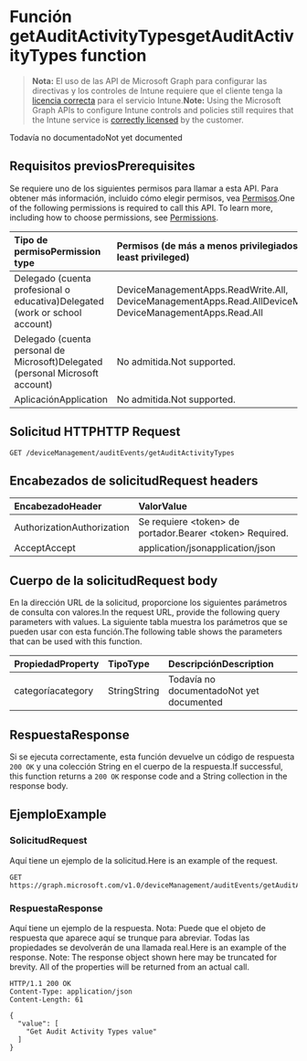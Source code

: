 # <a name="getauditactivitytypes-function"></a><span data-ttu-id="22779-101">Función getAuditActivityTypes</span><span class="sxs-lookup"><span data-stu-id="22779-101">getAuditActivityTypes function</span></span>

> <span data-ttu-id="22779-102">**Nota:** El uso de las API de Microsoft Graph para configurar las directivas y los controles de Intune requiere que el cliente tenga la [licencia correcta](https://go.microsoft.com/fwlink/?linkid=839381) para el servicio Intune.</span><span class="sxs-lookup"><span data-stu-id="22779-102">**Note:** Using the Microsoft Graph APIs to configure Intune controls and policies still requires that the Intune service is [correctly licensed](https://go.microsoft.com/fwlink/?linkid=839381) by the customer.</span></span>

<span data-ttu-id="22779-103">Todavía no documentado</span><span class="sxs-lookup"><span data-stu-id="22779-103">Not yet documented</span></span>
## <a name="prerequisites"></a><span data-ttu-id="22779-104">Requisitos previos</span><span class="sxs-lookup"><span data-stu-id="22779-104">Prerequisites</span></span>
<span data-ttu-id="22779-p101">Se requiere uno de los siguientes permisos para llamar a esta API. Para obtener más información, incluido cómo elegir permisos, vea [Permisos](../../../concepts/permissions_reference.md).</span><span class="sxs-lookup"><span data-stu-id="22779-p101">One of the following permissions is required to call this API. To learn more, including how to choose permissions, see [Permissions](../../../concepts/permissions_reference.md).</span></span>

|<span data-ttu-id="22779-107">Tipo de permiso</span><span class="sxs-lookup"><span data-stu-id="22779-107">Permission type</span></span>|<span data-ttu-id="22779-108">Permisos (de más a menos privilegiados)</span><span class="sxs-lookup"><span data-stu-id="22779-108">Permissions (from most to least privileged)</span></span>|
|:---|:---|
|<span data-ttu-id="22779-109">Delegado (cuenta profesional o educativa)</span><span class="sxs-lookup"><span data-stu-id="22779-109">Delegated (work or school account)</span></span>|<span data-ttu-id="22779-110">DeviceManagementApps.ReadWrite.All, DeviceManagementApps.Read.All</span><span class="sxs-lookup"><span data-stu-id="22779-110">DeviceManagementApps.ReadWrite.All, DeviceManagementApps.Read.All</span></span>|
|<span data-ttu-id="22779-111">Delegado (cuenta personal de Microsoft)</span><span class="sxs-lookup"><span data-stu-id="22779-111">Delegated (personal Microsoft account)</span></span>|<span data-ttu-id="22779-112">No admitida.</span><span class="sxs-lookup"><span data-stu-id="22779-112">Not supported.</span></span>|
|<span data-ttu-id="22779-113">Aplicación</span><span class="sxs-lookup"><span data-stu-id="22779-113">Application</span></span>|<span data-ttu-id="22779-114">No admitida.</span><span class="sxs-lookup"><span data-stu-id="22779-114">Not supported.</span></span>|

## <a name="http-request"></a><span data-ttu-id="22779-115">Solicitud HTTP</span><span class="sxs-lookup"><span data-stu-id="22779-115">HTTP Request</span></span>
<!-- {
  "blockType": "ignored"
}
-->
``` http
GET /deviceManagement/auditEvents/getAuditActivityTypes
```

## <a name="request-headers"></a><span data-ttu-id="22779-116">Encabezados de solicitud</span><span class="sxs-lookup"><span data-stu-id="22779-116">Request headers</span></span>
|<span data-ttu-id="22779-117">Encabezado</span><span class="sxs-lookup"><span data-stu-id="22779-117">Header</span></span>|<span data-ttu-id="22779-118">Valor</span><span class="sxs-lookup"><span data-stu-id="22779-118">Value</span></span>|
|:---|:---|
|<span data-ttu-id="22779-119">Authorization</span><span class="sxs-lookup"><span data-stu-id="22779-119">Authorization</span></span>|<span data-ttu-id="22779-120">Se requiere &lt;token&gt; de portador.</span><span class="sxs-lookup"><span data-stu-id="22779-120">Bearer &lt;token&gt; Required.</span></span>|
|<span data-ttu-id="22779-121">Accept</span><span class="sxs-lookup"><span data-stu-id="22779-121">Accept</span></span>|<span data-ttu-id="22779-122">application/json</span><span class="sxs-lookup"><span data-stu-id="22779-122">application/json</span></span>|

## <a name="request-body"></a><span data-ttu-id="22779-123">Cuerpo de la solicitud</span><span class="sxs-lookup"><span data-stu-id="22779-123">Request body</span></span>
<span data-ttu-id="22779-124">En la dirección URL de la solicitud, proporcione los siguientes parámetros de consulta con valores.</span><span class="sxs-lookup"><span data-stu-id="22779-124">In the request URL, provide the following query parameters with values.</span></span>
<span data-ttu-id="22779-125">La siguiente tabla muestra los parámetros que se pueden usar con esta función.</span><span class="sxs-lookup"><span data-stu-id="22779-125">The following table shows the parameters that can be used with this function.</span></span>

|<span data-ttu-id="22779-126">Propiedad</span><span class="sxs-lookup"><span data-stu-id="22779-126">Property</span></span>|<span data-ttu-id="22779-127">Tipo</span><span class="sxs-lookup"><span data-stu-id="22779-127">Type</span></span>|<span data-ttu-id="22779-128">Descripción</span><span class="sxs-lookup"><span data-stu-id="22779-128">Description</span></span>|
|:---|:---|:---|
|<span data-ttu-id="22779-129">categoría</span><span class="sxs-lookup"><span data-stu-id="22779-129">category</span></span>|<span data-ttu-id="22779-130">String</span><span class="sxs-lookup"><span data-stu-id="22779-130">String</span></span>|<span data-ttu-id="22779-131">Todavía no documentado</span><span class="sxs-lookup"><span data-stu-id="22779-131">Not yet documented</span></span>|



## <a name="response"></a><span data-ttu-id="22779-132">Respuesta</span><span class="sxs-lookup"><span data-stu-id="22779-132">Response</span></span>
<span data-ttu-id="22779-133">Si se ejecuta correctamente, esta función devuelve un código de respuesta `200 OK` y una colección String en el cuerpo de la respuesta.</span><span class="sxs-lookup"><span data-stu-id="22779-133">If successful, this function returns a `200 OK` response code and a String collection in the response body.</span></span>

## <a name="example"></a><span data-ttu-id="22779-134">Ejemplo</span><span class="sxs-lookup"><span data-stu-id="22779-134">Example</span></span>
### <a name="request"></a><span data-ttu-id="22779-135">Solicitud</span><span class="sxs-lookup"><span data-stu-id="22779-135">Request</span></span>
<span data-ttu-id="22779-136">Aquí tiene un ejemplo de la solicitud.</span><span class="sxs-lookup"><span data-stu-id="22779-136">Here is an example of the request.</span></span>
``` http
GET https://graph.microsoft.com/v1.0/deviceManagement/auditEvents/getAuditActivityTypes(category='parameterValue')
```

### <a name="response"></a><span data-ttu-id="22779-137">Respuesta</span><span class="sxs-lookup"><span data-stu-id="22779-137">Response</span></span>
<span data-ttu-id="22779-p103">Aquí tiene un ejemplo de la respuesta. Nota: Puede que el objeto de respuesta que aparece aquí se trunque para abreviar. Todas las propiedades se devolverán de una llamada real.</span><span class="sxs-lookup"><span data-stu-id="22779-p103">Here is an example of the response. Note: The response object shown here may be truncated for brevity. All of the properties will be returned from an actual call.</span></span>
``` http
HTTP/1.1 200 OK
Content-Type: application/json
Content-Length: 61

{
  "value": [
    "Get Audit Activity Types value"
  ]
}
```








